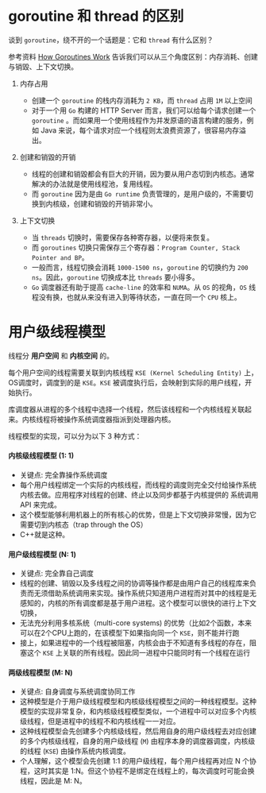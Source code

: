 # goroutine 和 thread 的区别
谈到 `goroutine`，绕不开的一个话题是：它和 `thread` 有什么区别？

参考资料 [How Goroutines Work](https://blog.nindalf.com/posts/how-goroutines-work/) 告诉我们可以从三个角度区别：内存消耗、创建与销毀、上下文切换。

1. 内存占用
    - 创建一个 `goroutine` 的栈内存消耗为 `2 KB`，而 `thread` 占用 `1M` 以上空间
    -  对于一个用 `Go` 构建的 HTTP Server 而言，我们可以给每个请求创建一个 `goroutine` 。而如果用一个使用线程作为并发原语的语言构建的服务，例如 Java 来说，每个请求对应一个线程则太浪费资源了，很容易内存溢出。

2. 创建和销毀的开销
    - 线程的创建和销毀都会有巨大的开销，因为要从用户态切到内核态。通常解决的办法就是使用线程池，复用线程。
    - 而 `goroutine` 因为是由 `Go runtime` 负责管理的，是用户级的，不需要切换到内核级，创建和销毁的开销非常小。
    
3. 上下文切换
    - 当 `threads` 切换时，需要保存各种寄存器，以便将来恢复。
    - 而 `goroutines` 切换只需保存三个寄存器：`Program Counter, Stack Pointer and BP`。
    - 一般而言，线程切换会消耗 `1000-1500 ns`，`goroutine` 的切换约为 `200 ns`。因此，`goroutine` 切换成本比 `threads` 要小得多。
    - `Go` 调度器还有助于提高 `cache-line` 的效率和 `NUMA`。从 `OS` 的视角，`OS` 线程没有换，也就从来没有进入到等待状态，一直在同一个 `CPU` 核上。





# 用户级线程模型

线程分 **用户空间** 和 **内核空间** 的。

每个用户空间的线程需要关联到内核线程 `KSE (Kernel Scheduling Entity)` 上，OS调度时，调度到的是 `KSE`。`KSE` 被调度执行后，会映射到实际的用户线程，开始执行。

库调度器从进程的多个线程中选择一个线程，然后该线程和一个内核线程关联起来。内核线程将被操作系统调度器指派到处理器内核。



线程模型的实现，可以分为以下 3 种方式：



#### 内核级线程模型 (1: 1)

- 关键点: 完全靠操作系统调度
- 每个用户线程绑定一个实际的内核线程，而线程的调度则完全交付给操作系统内核去做。应用程序对线程的创建、终止以及同步都基于内核提供的 系统调用API 来完成。
- 这个模型能够利用机器上的所有核心的优势，但是上下文切换非常慢，因为它需要切到内核态（trap through the OS）
- C++就是这种。



#### 用户级线程模型 (N: 1)

- 关键点: 完全靠自己调度
- 线程的创建、销毁以及多线程之间的协调等操作都是由用户自己的线程库来负责而无须借助系统调用来实现。操作系统只知道用户进程而对其中的线程是无感知的，内核的所有调度都是基于用户进程。这个模型可以很快的进行上下文切换，
- 无法充分利用多核系统（multi-core systems) 的优势（比如2个函数，本来可以在2个CPU上跑的，在该模型下如果指向同一个 `KSE`，则不能并行跑
- 接上，如果进程中的一个线程被阻塞，内核会由于不知道有多线程的存在，阻塞这个 `KSE` 上关联的所有线程。因此同一进程中只能同时有一个线程在运行



#### 两级线程模型 (M: N)

- 关键点: 自身调度与系统调度协同工作
- 这种模型是介于用户级线程模型和内核级线程模型之间的一种线程模型。这种模型的实现非常复杂，和内核级线程模型类似，一个进程中可以对应多个内核级线程，但是进程中的线程不和内核线程一一对应。
- 这种线程模型会先创建多个内核级线程，然后用自身的用户级线程去对应创建的多个内核级线程，自身的用户级线程 (`M`) 由程序本身的调度器调度，内核级的线程 (`KSE`) 由操作系统内核调度。
- 个人理解，这个模型会先创建 1:1 的用户级线程，每个用户线程再对应 N 个协程，这时其实是 1:N。但这个协程不是绑定在线程上的，每次调度时可能会换线程，因此是 M: N。

